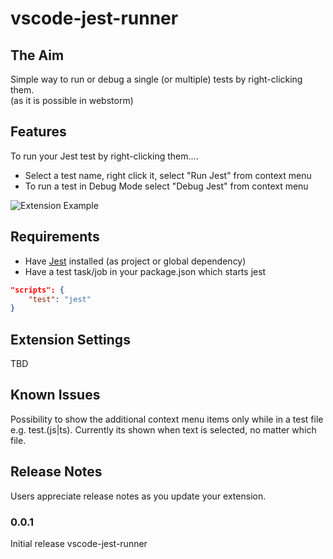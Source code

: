 # vscode-jest-runner

## The Aim

Simple way to run or debug a single (or multiple) tests by right-clicking them.  
(as it is possible in webstorm)

## Features

To run your Jest test by right-clicking them....  
- Select a test name, right click it, select "Run Jest" from context menu 
- To run a test in Debug Mode select "Debug Jest" from context menu
    
![Extension Example](https://github.com/firsttris/vscode-jest/raw/master/public/vscode-jest.gif)

## Requirements

- Have [Jest](https://github.com/facebook/jest) installed (as project or global dependency)
- Have a test task/job in your package.json which starts jest
```json
"scripts": {
    "test": "jest"
}
```

## Extension Settings

TBD

## Known Issues

Possibility to show the additional context menu items only while in a test file e.g. test.(js|ts).
Currently its shown when text is selected, no matter which file.

## Release Notes

Users appreciate release notes as you update your extension.

### 0.0.1

Initial release vscode-jest-runner
